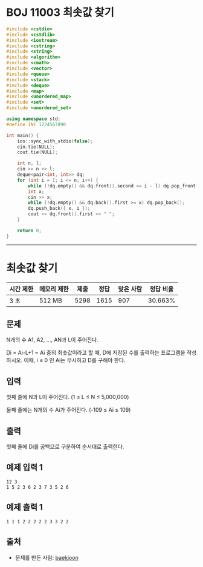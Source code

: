 # BOJ 11003 최솟값 찾기

```c++
#include <cstdio>
#include <cstdlib>
#include <iostream>
#include <cstring>
#include <string>
#include <algorithm>
#include <cmath>
#include <vector>
#include <queue>
#include <stack>
#include <deque>
#include <map>
#include <unordered_map>
#include <set>
#include <unordered_set>

using namespace std;
#define INF 1234567890

int main() {
	ios::sync_with_stdio(false);
	cin.tie(NULL);
	cout.tie(NULL);

	int n, l;
	cin >> n >> l;
	deque<pair<int, int>> dq;
	for (int i = 1; i <= n; i++) {
		while (!dq.empty() && dq.front().second <= i - l) dq.pop_front();
		int x;
		cin >> x;
		while (!dq.empty() && dq.back().first >= x) dq.pop_back();
		dq.push_back({ x, i });
		cout << dq.front().first << " ";
	}

	return 0;
}


```



---



# 최솟값 찾기

| 시간 제한 | 메모리 제한 | 제출 | 정답 | 맞은 사람 | 정답 비율 |
| --------- | ----------- | ---- | ---- | --------- | --------- |
| 3 초      | 512 MB      | 5298 | 1615 | 907       | 30.663%   |

## 문제

N개의 수 A1, A2, ..., AN과 L이 주어진다.

Di = Ai-L+1 ~ Ai 중의 최솟값이라고 할 때, D에 저장된 수를 출력하는 프로그램을 작성하시오. 이때, i ≤ 0 인 Ai는 무시하고 D를 구해야 한다.

## 입력

첫째 줄에 N과 L이 주어진다. (1 ≤ L ≤ N ≤ 5,000,000)

둘째 줄에는 N개의 수 Ai가 주어진다. (-109 ≤ Ai ≤ 109)

## 출력

첫째 줄에 Di를 공백으로 구분하여 순서대로 출력한다.

## 예제 입력 1

```
12 3
1 5 2 3 6 2 3 7 3 5 2 6
```

## 예제 출력 1

```
1 1 1 2 2 2 2 2 3 3 2 2
```



## 출처

- 문제를 만든 사람: [baekjoon](https://www.acmicpc.net/user/baekjoon)

  